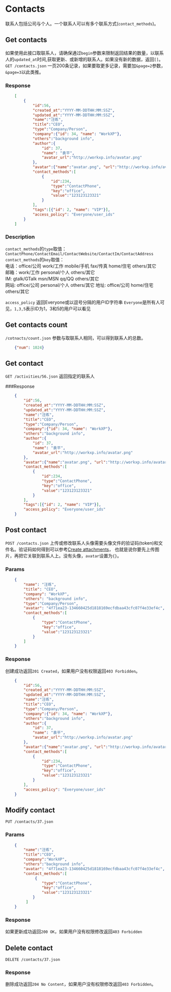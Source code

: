 # Contacts
联系人包括公司与个人。一个联系人可以有多个联系方式(`contact_methods`)。

## Get contacts
如果使用此接口取联系人，请确保通过`begin`参数来限制返回结果的数量，以联系人的`updated_at`时间,获取更新、或新增的联系人。如果没有新的数据，返回`[]`。  
`GET /contacts.json`  一页200条记录，如果要取更多记录，需要加`&page=2`参数，`&page=3`以此类推。

### Response

```json
	[
		{
			"id":56,
			"created_at":"YYYY-MM-DDTHH:MM:SSZ",
			"updated_at":"YYYY-MM-DDTHH:MM:SSZ",
			"name":"汪练",  
			"title":"CEO",
			"type":"Company/Person",
			"company":{"id": 34, "name": "WorkXP"},
			"others":"background info",
			"author":{
				"id": 37,
				"name": "袁平",
				"avatar_url":"http://workxp.info/avatar.png"
			},
			"avatar":{"name":"avatar.png", "url":"http://workxp.info/avatar.png"},
			"contact_methods":[
				{
					"id":234,
					"type":"ContactPhone",
					"key":"office", 
					"value":"123123123321" 
				}
			],
			"tags":[{"id": 2, "name": "VIP"}],
			"access_policy": "Everyone/user_ids"
		}
	]
```

### Description
`contact_methods`的`type`取值：`ContactPhone/ContactEmail/ContactWebsite/ContactIm/ContactAddress`  
`contact_methods`的`key`取值：   
电话：office/公司  work/工作 mobile/手机  fax/传真  home/住宅  others/其它  
邮箱：work/工作  personal/个人  others/其它  
IM: gtalk/GTalk  msn/MSN  qq/QQ  others/其它  
网站: office/公司  personal/个人  others/其它 
地址: office/公司  home/住宅  others/其它  

`access_policy` 返回Everyone或以逗号分隔的用户ID字符串 `Everyone`是所有人可见，`1,3,5`表示ID为1，3和5的用户可以看见

## Get contacts count
`/cotnacts/count.json` 参数与取联系人相同，可以得到联系人的总数。

```json
	{"num": 1024}
```

## Get contact
`GET /activities/56.json` 返回指定的联系人

###Response
```json
	{
		"id":56,
		"created_at":"YYYY-MM-DDTHH:MM:SSZ",
		"updated_at":"YYYY-MM-DDTHH:MM:SSZ",
		"name":"汪练",  
		"title":"CEO",
		"type":"Company/Person",
		"company":{"id": 34, "name": "WorkXP"},
		"others":"background info",
		"author":{
			"id": 37,
			"name": "袁平",
			"avatar_url":"http://workxp.info/avatar.png"
		},
		"avatar":{"name":"avatar.png", "url":"http://workxp.info/avatar.png"},
		"contact_methods":[
			{
				"id":234,
				"type":"ContactPhone",
				"key":"office", 
				"value":"123123123321" 
			}
		],
		"tags":[{"id": 2, "name": "VIP"}],
		"access_policy": "Everyone/user_ids"
	}
```

## Post contact
`POST /contacts.json` 上传或修改联系人头像需要头像文件的验证码(token)和文件名。验证码如何得到可以参考[Create attachments](https://github.com/yuanping/workxp-api/blob/master/sections/attachments.md)，
也就是说你要先上传图片，再把它关联到联系人上。没有头像，`avatar`设置为`{}`。

### Params

```json
	{
		"name": "汪练",  
		"title": "CEO",
		"company": "WorkXP",
		"others": "background info",
		"type":"Company/Person",
		"avatar": "4f71ea23-134660425d1818169ecfdbaa43cfc07f4e33ef4c",
		"contact_methods":[
			{
				"type":"ContactPhone",
				"key":"office", 
				"value":"123123123321" 
			}
		]
	}
```

### Response
创建成功返回`201 Created`，如果用户没有权限返回`403 Forbidden`。  

```json
	{
		"id":56,
		"created_at":"YYYY-MM-DDTHH:MM:SSZ",
		"updated_at":"YYYY-MM-DDTHH:MM:SSZ",
		"name":"汪练",  
		"title":"CEO",
		"type":"Company/Person",
		"company":{"id": 34, "name": "WorkXP"},
		"others":"background info",
		"author":{
			"id": 37,
			"name": "袁平",
			"avatar_url":"http://workxp.info/avatar.png"
		},
		"avatar":{"name":"avatar.png", "url":"http://workxp.info/avatar.png"},
		"contact_methods":[
			{
				"id":234,
				"type":"ContactPhone",
				"key":"office", 
				"value":"123123123321" 
			}
		],
		"access_policy": "Everyone/user_ids"
	}
```

## Modify contact
`PUT /contacts/37.json`

### Params

```json
	{
		"name":"汪练",  
		"title":"CEO",
		"company":"WorkXP",
		"others":"background info",
		"avatar": "4f71ea23-134660425d1818169ecfdbaa43cfc07f4e33ef4c",
		"contact_methods":[ 
			 {
		 		"type":"ContactPhone",
		 		"key":"office", 
		 		"value":"123123123321" 
		 	}
		 ]
	}
```

### Response
如果更新成功返回`200 OK`，如果用户没有权限修改返回`403 Forbidden`

## Delete contact
`DELETE /contacts/37.json`

### Response
删除成功返回`204 No Content`，如果用户没有权限修改返回`403 Forbidden`。